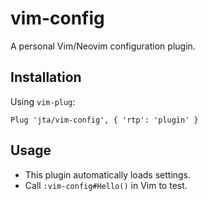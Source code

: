 # vim-config

A personal Vim/Neovim configuration plugin.

## Installation

Using `vim-plug`:

```vim
Plug 'jta/vim-config', { 'rtp': 'plugin' }
```

## Usage

- This plugin automatically loads settings.
- Call `:vim-config#Hello()` in Vim to test.

